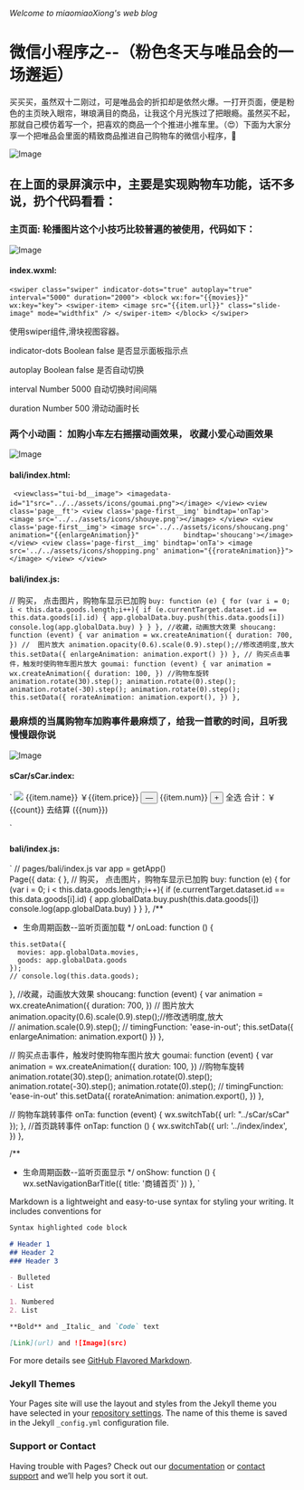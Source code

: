  _Welcome to miaomiaoXiong's web blog_
 # 微信小程序之--（粉色冬天与唯品会的一场邂逅）
 买买买，虽然双十二刚过，可是唯品会的折扣却是依然火爆。一打开页面，便是粉色的主页映入眼帘，琳琅满目的商品，让我这个月光族过了把眼瘾。虽然买不起，那就自己模仿着写一个，把喜欢的商品一个个推进小推车里。（😍）下面为大家分享一个把唯品会里面的精致商品推进自己购物车的微信小程序，🙈
 
 ![Image](https://github.com/AutumnTale666/WEAPP_DEMO/blob/master/weiPH/luping.gif)
 
## 在上面的录屏演示中，主要是实现购物车功能，话不多说，扔个代码看看：
 
### 主页面: 轮播图片这个小技巧比较普遍的被使用，代码如下：
 
 ![Image](https://github.com/AutumnTale666/WEAPP_DEMO/blob/master/weiPH/img/4.jpg)
 
 #### index.wxml:
 ` <swiper class="swiper" indicator-dots="true" autoplay="true" interval="5000" duration="2000">
    <block wx:for="{{movies}}" wx:key="key">
      <swiper-item>
        <image src="{{item.url}}" class="slide-image" mode="widthfix" />
      </swiper-item>
    </block>
  </swiper> `
 
 使用swiper组件,滑块视图容器。
 
 
indicator-dots	Boolean	false	是否显示面板指示点	

autoplay	Boolean	false	是否自动切换	

interval	Number	5000	自动切换时间间隔	

duration	Number	500	滑动动画时长	
  
 ### 两个小动画： 加购小车左右摇摆动画效果， 收藏小爱心动画效果
 ![Image](https://github.com/AutumnTale666/WEAPP_DEMO/blob/master/weiPH/img/2.jpg)
 #### bali/index.html:
  ` 
  <viewclass="tui-bd__image">
    <imagedata-id="1"src="../../assets/icons/goumai.png"></image>
    </view>
    `
  ` <view class='page__ft'>
     <view class='page-first__img' bindtap='onTap'>
       <image src='../../assets/icons/shouye.png'></image>
       </view>
      <view class='page-first__img'>
       <image src='../../assets/icons/shoucang.png' animation="{{enlargeAnimation}}"           bindtap='shoucang'></image>
     </view>
  <view class='page-first__img' bindtap='onTa'>
       <image src='../../assets/icons/shopping.png' animation="{{rorateAnimation}}">          </image>
     </view>
     </view> `

#### bali/index.js:
// 购买， 点击图片，购物车显示已加购
  `buy: function (e) {
    for (var i = 0; i < this.data.goods.length;i++){
      if (e.currentTarget.dataset.id == this.data.goods[i].id) {
        app.globalData.buy.push(this.data.goods[i])
        console.log(app.globalData.buy)
  }
  }
},
//收藏，动画放大效果
  shoucang: function (event) {
    var animation = wx.createAnimation({
      duration: 700,
    })
    //  图片放大
    animation.opacity(0.6).scale(0.9).step();//修改透明度,放大  
    this.setData({
      enlargeAnimation: animation.export()
    })
  },
  // 购买点击事件，触发时使购物车图片放大
  goumai: function (event) {
    var animation = wx.createAnimation({
      duration: 100,
    })
    //购物车旋转
    animation.rotate(30).step();
    animation.rotate(0).step();
    animation.rotate(-30).step();
    animation.rotate(0).step();
     this.setData({
      rorateAnimation: animation.export(),
     })
  },`
 
 
 ### 最麻烦的当属购物车加购事件最麻烦了，给我一首歌的时间，且听我慢慢跟你说
 ![Image](https://github.com/AutumnTale666/WEAPP_DEMO/blob/master/weiPH/img/1.jpg)
 #### sCar/sCar.index:
 `
 <view class="cart-box">
        <view class="item" wx:for="{{buy}}" wx:key="id">
                  <icon type="{{item.select}}" size="26" data-index="{{index}}" data-select="{{item.select}}" bindtap="change" />
                    <image src="{{item.url}}" class="goods-img" mode="widthFix"></image>
          <view class="goods-info">
                    <view class="row">
                      <view class="goods-name">{{item.name}}</view>
                      <text class="goods-price">￥{{item.price}}</text>
                    </view>
                    <!-- <view class="goods-type">
                      {{item.style}}
                    </view> -->
                    <view class="num-box">
                            <view class="btn-groups">
                              <button class="goods-btn btn-minus" data-index="{{index}}" data-num="{{item.num}}" bindtap="subtraction">—</button>
                              <view class="num">{{item.num}}</view>
                              <button class="goods-btn btn-add" data-index="{{index}}" data-num="{{item.num}}" bindtap="addtion">+</button>
                            </view>
                    </view>
          </view>
      </view>
    </view>
<view class="cart-fixbar">
        <view class="allSelect">
          <icon type="{{allSelect}}" size="26" data-select="{{allSelect}}" bindtap="allSelect" />
          <view class="allSelect-text">全选</view>
        </view>
        <view class="count">
          <text>合计：￥</text>{{count}}
        </view>
      <view class="order">
        去结算
        <text class="allnum">({{num}})</text>
      </view>
</view>
 
 `
 #### bali/index.js:
 `
 // pages/bali/index.js
var app = getApp()     
Page({
  data: {
   },
  // 购买， 点击图片，购物车显示已加购
  buy: function (e) {
    for (var i = 0; i < this.data.goods.length;i++){
      if (e.currentTarget.dataset.id == this.data.goods[i].id) {
        app.globalData.buy.push(this.data.goods[i])
        console.log(app.globalData.buy)
  }
  }
},
  /**
   * 生命周期函数--监听页面加载
   */
  onLoad: function () {

    this.setData({
      movies: app.globalData.movies,
      goods: app.globalData.goods
    });
    // console.log(this.data.goods);

  },
  //收藏，动画放大效果
  shoucang: function (event) {
    var animation = wx.createAnimation({
      duration: 700,
    })
    //  图片放大
    animation.opacity(0.6).scale(0.9).step();//修改透明度,放大  
    // animation.scale(0.9).step();
    // timingFunction: 'ease-in-out';
    this.setData({
      enlargeAnimation: animation.export()
    })
  },

  // 购买点击事件，触发时使购物车图片放大
  goumai: function (event) {
    var animation = wx.createAnimation({
      duration: 100,
    })
    //购物车旋转
    animation.rotate(30).step();
    animation.rotate(0).step();
    animation.rotate(-30).step();
    animation.rotate(0).step();
    // timingFunction: 'ease-in-out'
    this.setData({
      rorateAnimation: animation.export(),
     })
  },

  // 购物车跳转事件
  onTa: function (event) {
    wx.switchTab({
      url: "../sCar/sCar"
    });
  },
  //首页跳转事件
  onTap: function () {
    wx.switchTab({
      url: '../index/index',
    })
  },

  /**
   * 生命周期函数--监听页面显示
   */
  onShow: function () {
    wx.setNavigationBarTitle({
      title: '商铺首页'
    })
  },
 `
 
  
 
Markdown is a lightweight and easy-to-use syntax for styling your writing. It includes conventions for

```markdown
Syntax highlighted code block

# Header 1
## Header 2
### Header 3

- Bulleted
- List

1. Numbered
2. List

**Bold** and _Italic_ and `Code` text

[Link](url) and ![Image](src)
```

For more details see [GitHub Flavored Markdown](https://guides.github.com/features/mastering-markdown/).

### Jekyll Themes

Your Pages site will use the layout and styles from the Jekyll theme you have selected in your [repository settings](https://github.com/AutumnTale666/miaomiaoXiong.github.io/settings). The name of this theme is saved in the Jekyll `_config.yml` configuration file.

### Support or Contact

Having trouble with Pages? Check out our [documentation](https://help.github.com/categories/github-pages-basics/) or [contact support](https://github.com/contact) and we’ll help you sort it out.
